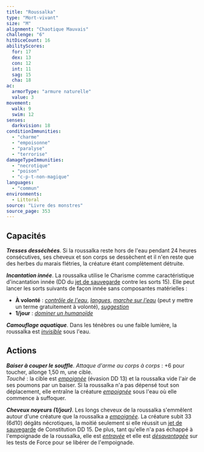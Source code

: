 ```yaml
---
title: "Roussalka"
type: "Mort-vivant"
size: "M"
alignment: "Chaotique Mauvais"
challenge: "6"
hitDiceCount: 16
abilityScores:
  for: 17
  dex: 13
  con: 12
  int: 11
  sag: 15
  cha: 18
ac:
  armorType: "armure naturelle"
  value: 3
movement:
  walk: 9
  swim: 12
senses:
  darkvision: 18
conditionImmunities:
  - "charme"
  - "empoisonne"
  - "paralyse"
  - "terrorise"
damageTypeImmunities:
  - "necrotique"
  - "poison"
  - "c-p-t-non-magique"
languages:
  - "commun"
environments:
  - Littoral
source: "Livre des monstres"
source_page: 353
---
```

## Capacités
_**Tresses desséchées**_. Si la roussalka reste hors de l'eau pendant 24 heures consécutives, ses cheveux et son corps se dessèchent et il n'en reste que des herbes du marais flétries, la créature étant complètement détruite.

_**Incantation innée**_. La roussalka utilise le Charisme comme caractéristique d'incantation innée (DD du [jet de sauvegarde](/utiliser-les-caracteristiques/#jets-de-sauvegarde) contre les sorts 15). Elle peut lancer les sorts suivants de façon innée sans composantes matérielles :
* **À volonté** : [_contrôle de l'eau_](/grimoire/controle-de-l-eau/), [_langues_](/grimoire/langues/), [_marche sur l'eau_](/grimoire/marche-sur-l-eau/) (peut y mettre un terme gratuitement à volonté), [_suggestion_](/grimoire/suggestion/)
* **1/jour** : [_dominer un humanoïde_](/grimoire/dominer-un-humanoide/)

_**Camouflage aquatique**_. Dans les ténèbres ou une faible lumière, la roussalka est [_invisible_](/gerer-la-sante-du-personnage/#invisible) sous l'eau.

## Actions
_**Baiser à couper le souffle**_. _Attaque d'arme au corps à corps_ : +6 pour toucher, allonge 1,50 m, une cible.  
_Touché_ : la cible est [_empoignée_](/gerer-la-sante-du-personnage/#empoigne) (évasion DD 13) et la roussalka vide l'air de ses poumons par un baiser. Si la roussalka n'a pas dépensé tout son déplacement, elle entraîne la créature [_empoignée_](/gerer-la-sante-du-personnage/#empoigne) sous l'eau où elle commence à suffoquer.

_**Cheveux noyeurs (1/jour)**_. Les longs cheveux de la roussalka s'emmêlent autour d'une créature que la roussalka a [_empoignée_](/gerer-la-sante-du-personnage/#empoigne). La créature subit 33 (6d10) dégâts nécrotiques, la moitié seulement si elle réussit un [jet de sauvegarde](/utiliser-les-caracteristiques/#jets-de-sauvegarde) de Constitution DD 15. De plus, tant qu'elle n'a pas échappé à l'empoignade de la roussalka, elle est [_entravée_](/gerer-la-sante-du-personnage/#entrave) et elle est [_désavantagée_](/utiliser-les-caracteristiques/#avantage-et-desavantage) sur les tests de Force pour se libérer de l'empoignade.
